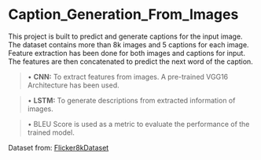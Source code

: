 # Caption_Generation_From_Images
This project is built to predict and generate captions for the input image. 
The dataset contains more than 8k images and 5 captions for each image.
Feature extraction has been done for both images and captions for input. The features are then concatenated to predict the next word of the caption.
>•	**CNN:** To extract features from images. A pre-trained VGG16 Architecture has been used.

>•	**LSTM:** To generate descriptions from extracted information of images.

>•	BLEU Score is used as a metric to evaluate the performance of the trained model.

Dataset from: [Flicker8kDataset](https://www.kaggle.com/datasets/adityajn105/flickr8k?resource=download&select=Images)
